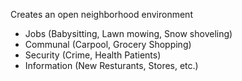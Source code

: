Creates an open neighborhood environment
- Jobs (Babysitting, Lawn mowing, Snow shoveling)
- Communal (Carpool, Grocery Shopping)
- Security (Crime, Health Patients)
- Information (New Resturants, Stores, etc.)